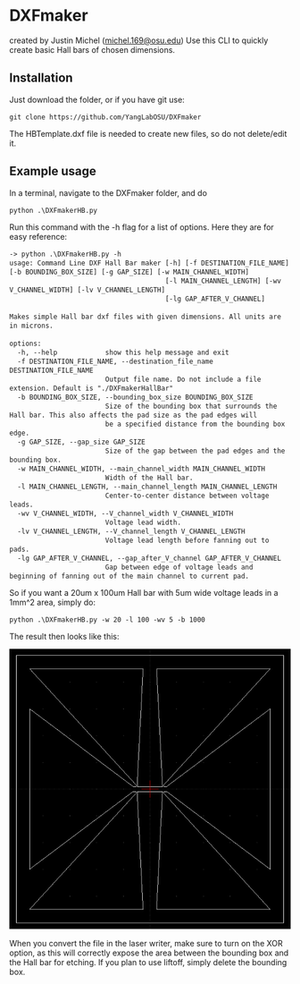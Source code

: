 # DXFmaker
created by Justin Michel (michel.169@osu.edu)
Use this CLI to quickly create basic Hall bars of chosen dimensions.
## Installation
Just download the folder, or if you have git use:
```
git clone https://github.com/YangLabOSU/DXFmaker
```
The HBTemplate.dxf file is needed to create new files, so do not delete/edit it.

## Example usage
In a terminal, navigate to the DXFmaker folder, and do
```
python .\DXFmakerHB.py
```
Run this command with the -h flag for a list of options.
Here they are for easy reference:
```
-> python .\DXFmakerHB.py -h
usage: Command Line DXF Hall Bar maker [-h] [-f DESTINATION_FILE_NAME] [-b BOUNDING_BOX_SIZE] [-g GAP_SIZE] [-w MAIN_CHANNEL_WIDTH]
                                       [-l MAIN_CHANNEL_LENGTH] [-wv V_CHANNEL_WIDTH] [-lv V_CHANNEL_LENGTH]
                                       [-lg GAP_AFTER_V_CHANNEL]

Makes simple Hall bar dxf files with given dimensions. All units are in microns.

options:
  -h, --help            show this help message and exit
  -f DESTINATION_FILE_NAME, --destination_file_name DESTINATION_FILE_NAME
                        Output file name. Do not include a file extension. Default is "./DXFmakerHallBar"
  -b BOUNDING_BOX_SIZE, --bounding_box_size BOUNDING_BOX_SIZE
                        Size of the bounding box that surrounds the Hall bar. This also affects the pad size as the pad edges will    
                        be a specified distance from the bounding box edge.
  -g GAP_SIZE, --gap_size GAP_SIZE
                        Size of the gap between the pad edges and the bounding box.
  -w MAIN_CHANNEL_WIDTH, --main_channel_width MAIN_CHANNEL_WIDTH
                        Width of the Hall bar.
  -l MAIN_CHANNEL_LENGTH, --main_channel_length MAIN_CHANNEL_LENGTH
                        Center-to-center distance between voltage leads.
  -wv V_CHANNEL_WIDTH, --V_channel_width V_CHANNEL_WIDTH
                        Voltage lead width.
  -lv V_CHANNEL_LENGTH, --V_channel_length V_CHANNEL_LENGTH
                        Voltage lead length before fanning out to pads.
  -lg GAP_AFTER_V_CHANNEL, --gap_after_V_channel GAP_AFTER_V_CHANNEL
                        Gap between edge of voltage leads and beginning of fanning out of the main channel to current pad.
```

So if you want a 20um x 100um Hall bar with 5um wide voltage leads in a 1mm^2 area, simply do:
```
python .\DXFmakerHB.py -w 20 -l 100 -wv 5 -b 1000
```

The result then looks like this:

![alt text](ExampleHB.png "Title")

When you convert the file in the laser writer, make sure to turn on the XOR option, as this will correctly expose the area between the bounding box and the Hall bar for etching. If you plan to use liftoff, simply delete the bounding box.